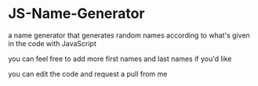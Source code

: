 # JS-Name-Generator
a name generator that generates random names according to what's given in the code with JavaScript

you can feel free to add more first names and last names if you'd like

you can edit the code and request a pull from me
